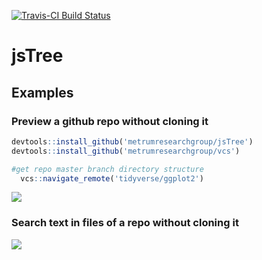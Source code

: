 [![Travis-CI Build Status](https://travis-ci.org/metrumresearchgroup/jsTree.svg?branch=master)](https://travis-ci.org/metrumresearchgroup/jsTree)

# jsTree

## Examples

### Preview a github repo without cloning it

```r
devtools::install_github('metrumresearchgroup/jsTree')
devtools::install_github('metrumresearchgroup/vcs')

#get repo master branch directory structure
  vcs::navigate_remote('tidyverse/ggplot2')
```

![](https://github.com/yonicd/jsTree/blob/master/Miscellaneous/preview_gh_example.gif?raw=true)

### Search text in files of a repo without cloning it

![](https://github.com/yonicd/jsTree/blob/master/Miscellaneous/jstree_vcs_grepr.gif?raw=true)